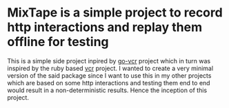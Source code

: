 # MixTape is a simple project to record http interactions and replay them offline for testing

This is a simple side project inpired by [go-vcr](https://github.com/dnaeon/go-vcr/tree/v3) project
which in turn was inspired by the ruby based [vcr](https://github.com/vcr/vcr) project.
I wanted to create a very minimal version of the said package since I want to use this in my other projects
which are based on some http interactions and testing them end to end would result in a non-deterministic results.
Hence the inception of this project.
